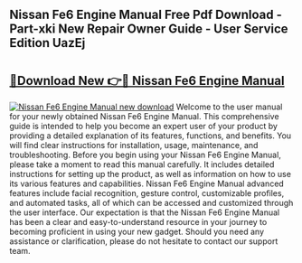## Nissan Fe6 Engine Manual Free Pdf Download - Part-xki New Repair Owner Guide - User Service Edition UazEj

# <h2><a href="http://cf18675.oget.top/?id=Nissan+Fe6+Engine+Manual">🔗Download New 👉🔴 Nissan Fe6 Engine Manual</a></h2>

[![Nissan Fe6 Engine Manual new download](https://i.imgur.com/5g1atiW.png)](http://cf18675.oget.top/?id=Nissan+Fe6+Engine+Manual)
Welcome to the user manual for your newly obtained Nissan Fe6 Engine Manual. This comprehensive guide is intended to help you become an expert user of your product by providing a detailed explanation of its features, functions, and benefits. You will find clear instructions for installation, usage, maintenance, and troubleshooting. Before you begin using your Nissan Fe6 Engine Manual, please take a moment to read this manual carefully. It includes detailed instructions for setting up the product, as well as information on how to use its various features and capabilities. Nissan Fe6 Engine Manual advanced features include facial recognition, gesture control, customizable profiles, and automated tasks, all of which can be accessed and customized through the user interface. Our expectation is that the Nissan Fe6 Engine Manual has been a clear and easy-to-understand resource in your journey to becoming proficient in using your new gadget. Should you need any assistance or clarification, please do not hesitate to contact our support team.
